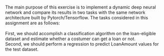 
The main purpose of this exercise is to implement a dynamic deep neural network and compare its results in two tasks with the same network architecture built by Pytorch/Tensorflow.
The tasks considered in this assignment are as follows: </br>  </br>
First, we should accomplish a classification algorithm on the loan-eligible dataset and estimate whether a costumer can get a loan or not. </br> Second, we should perform a regression to predict LoanAmount values for the test dataset.
